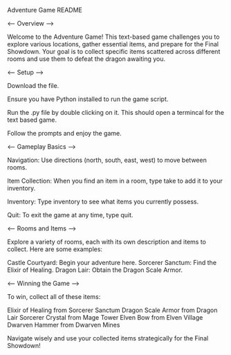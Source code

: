 Adventure Game README

<-- Overview -->

Welcome to the Adventure Game! This text-based game challenges you to explore various locations, gather essential items, and prepare for the Final Showdown. Your goal is to collect specific items scattered across different rooms and use them to defeat the dragon awaiting you.


<-- Setup -->

Download the file. 

Ensure you have Python installed to run the game script.

Run the .py file by double clicking on it. This should open a termincal for the text based game.

Follow the prompts and enjoy the game.


<-- Gameplay Basics -->

Navigation: Use directions (north, south, east, west) to move between rooms.

Item Collection: When you find an item in a room, type take <item> to add it to your inventory.

Inventory: Type inventory to see what items you currently possess.

Quit: To exit the game at any time, type quit.


<-- Rooms and Items -->

Explore a variety of rooms, each with its own description and items to collect. Here are some examples:

  Castle Courtyard: Begin your adventure here.
  Sorcerer Sanctum: Find the Elixir of Healing.
  Dragon Lair: Obtain the Dragon Scale Armor.  

  
<-- Winning the Game -->

To win, collect all of these items:

  Elixir of Healing from Sorcerer Sanctum
  Dragon Scale Armor from Dragon Lair
  Sorcerer Crystal from Mage Tower
  Elven Bow from Elven Village
  Dwarven Hammer from Dwarven Mines
  
Navigate wisely and use your collected items strategically for the Final Showdown!
